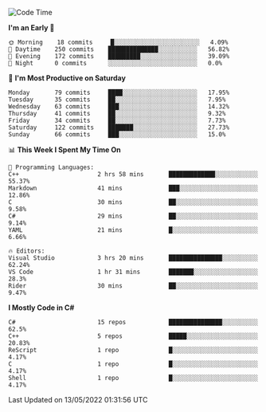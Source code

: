 <!--START_SECTION:waka-->
![Code Time](http://img.shields.io/badge/Code%20Time-781%20hrs%2059%20mins-blue)

**I'm an Early 🐤** 

```text
🌞 Morning    18 commits     █░░░░░░░░░░░░░░░░░░░░░░░░   4.09% 
🌆 Daytime    250 commits    ██████████████░░░░░░░░░░░   56.82% 
🌃 Evening    172 commits    █████████░░░░░░░░░░░░░░░░   39.09% 
🌙 Night      0 commits      ░░░░░░░░░░░░░░░░░░░░░░░░░   0.0%

```
📅 **I'm Most Productive on Saturday** 

```text
Monday       79 commits     ████░░░░░░░░░░░░░░░░░░░░░   17.95% 
Tuesday      35 commits     ██░░░░░░░░░░░░░░░░░░░░░░░   7.95% 
Wednesday    63 commits     ███░░░░░░░░░░░░░░░░░░░░░░   14.32% 
Thursday     41 commits     ██░░░░░░░░░░░░░░░░░░░░░░░   9.32% 
Friday       34 commits     ██░░░░░░░░░░░░░░░░░░░░░░░   7.73% 
Saturday     122 commits    ███████░░░░░░░░░░░░░░░░░░   27.73% 
Sunday       66 commits     ███░░░░░░░░░░░░░░░░░░░░░░   15.0%

```


📊 **This Week I Spent My Time On** 

```text
💬 Programming Languages: 
C++                      2 hrs 58 mins       █████████████░░░░░░░░░░░░   55.37% 
Markdown                 41 mins             ███░░░░░░░░░░░░░░░░░░░░░░   12.86% 
C                        30 mins             ██░░░░░░░░░░░░░░░░░░░░░░░   9.58% 
C#                       29 mins             ██░░░░░░░░░░░░░░░░░░░░░░░   9.14% 
YAML                     21 mins             █░░░░░░░░░░░░░░░░░░░░░░░░   6.66%

🔥 Editors: 
Visual Studio            3 hrs 20 mins       ███████████████░░░░░░░░░░   62.24% 
VS Code                  1 hr 31 mins        ███████░░░░░░░░░░░░░░░░░░   28.3% 
Rider                    30 mins             ██░░░░░░░░░░░░░░░░░░░░░░░   9.47%

```

**I Mostly Code in C#** 

```text
C#                       15 repos            ███████████████░░░░░░░░░░   62.5% 
C++                      5 repos             █████░░░░░░░░░░░░░░░░░░░░   20.83% 
ReScript                 1 repo              █░░░░░░░░░░░░░░░░░░░░░░░░   4.17% 
C                        1 repo              █░░░░░░░░░░░░░░░░░░░░░░░░   4.17% 
Shell                    1 repo              █░░░░░░░░░░░░░░░░░░░░░░░░   4.17%

```



 Last Updated on 13/05/2022 01:31:56 UTC
<!--END_SECTION:waka-->
